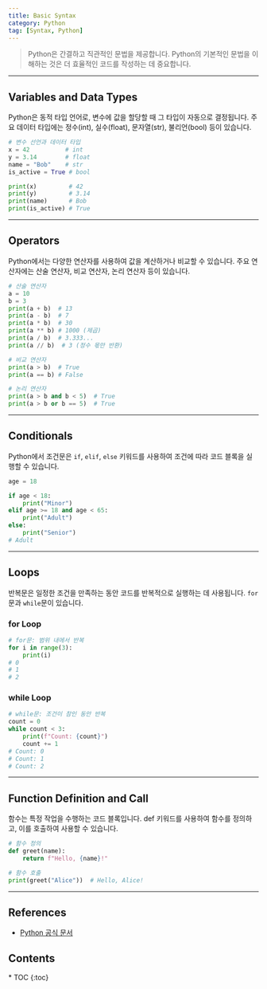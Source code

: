 ```yaml
---
title: Basic Syntax
category: Python
tag: [Syntax, Python]
---
```


> Python은 간결하고 직관적인 문법을 제공합니다. Python의 기본적인 문법을 이해하는 것은 더 효율적인 코드를 작성하는 데 중요합니다.

---

## Variables and Data Types
Python은 동적 타입 언어로, 변수에 값을 할당할 때 그 타입이 자동으로 결정됩니다. 주요 데이터 타입에는 정수(int), 실수(float), 문자열(str), 불리언(bool) 등이 있습니다.

```python
# 변수 선언과 데이터 타입
x = 42          # int
y = 3.14        # float
name = "Bob"    # str
is_active = True # bool

print(x)         # 42
print(y)         # 3.14
print(name)      # Bob
print(is_active) # True
```

---

## Operators
Python에서는 다양한 연산자를 사용하여 값을 계산하거나 비교할 수 있습니다. 주요 연산자에는 산술 연산자, 비교 연산자, 논리 연산자 등이 있습니다.

```python
# 산술 연산자
a = 10
b = 3
print(a + b)  # 13
print(a - b)  # 7
print(a * b)  # 30
print(a ** b) # 1000 (제곱)
print(a / b)  # 3.333...
print(a // b)  # 3 (정수 몫만 반환)

# 비교 연산자
print(a > b)  # True
print(a == b) # False

# 논리 연산자
print(a > b and b < 5)  # True
print(a > b or b == 5)  # True
```

---

## Conditionals 
Python에서 조건문은 `if`, `elif`, `else` 키워드를 사용하여 조건에 따라 코드 블록을 실행할 수 있습니다.

```python
age = 18

if age < 18:
    print("Minor")
elif age >= 18 and age < 65:
    print("Adult")
else:
    print("Senior")
# Adult
```

---

## Loops
반복문은 일정한 조건을 만족하는 동안 코드를 반복적으로 실행하는 데 사용됩니다. `for`문과 `while`문이 있습니다.

### for Loop
```python
# for문: 범위 내에서 반복
for i in range(3):
    print(i)
# 0
# 1
# 2
```

### while Loop
```python
# while문: 조건이 참인 동안 반복
count = 0
while count < 3:
    print(f"Count: {count}")
    count += 1
# Count: 0
# Count: 1
# Count: 2
```

---

## Function Definition and Call
함수는 특정 작업을 수행하는 코드 블록입니다. def 키워드를 사용하여 함수를 정의하고, 이를 호출하여 사용할 수 있습니다.

```python
# 함수 정의
def greet(name):
    return f"Hello, {name}!"

# 함수 호출
print(greet("Alice"))  # Hello, Alice!
```

---

## References
- [Python 공식 문서](https://docs.python.org/3/)

<nav class="post-toc" markdown="1">
  <h2>Contents</h2>
* TOC
{:toc}
</nav>
